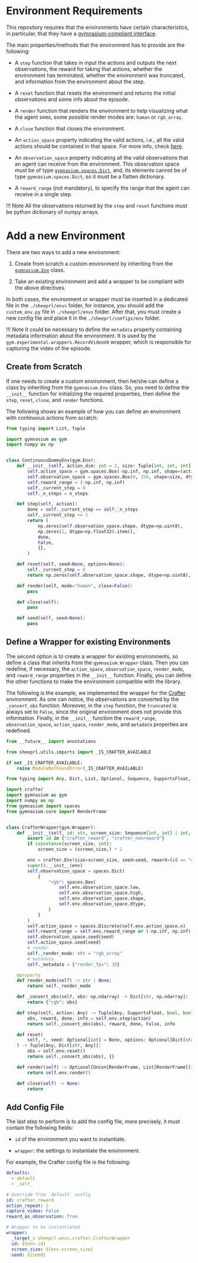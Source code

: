 # Environment Requirements

This repository requires that the environments have certain characteristics, in particular, that they have a [gymnasium-compliant interface](https://gymnasium.farama.org/api/env/).

The main properties/methods that the environment has to provide are the following:

* A `step` function that takes in input the actions and outputs the next observations, the reward for taking that actions, whether the environment has terminated, whether the environment was truncated, and information from the environment about the step.

* A `reset` function that resets the environment and returns the initial observations and some info about the episode.

* A `render` function that renders the environment to help visualizing what the agent sees, some possible render modes are: `human` or `rgb_array`.

* A `close` function that closes the environment.

* An `action_space` property indicating the valid actions, i.e., all the valid actions should be contained in that space. For more info, check [here](https://gymnasium.farama.org/api/spaces/fundamental/).

* An `observation_space` property indicating all the valid observations that an agent can receive from the environment. This observation space must be of type [`gymnasium.spaces.Dict`](https://gymnasium.farama.org/api/spaces/composite/#gymnasium.spaces.Dict), and, its elements cannot be of type `gymnasium.spaces.Dict`, so it must be a flatten dictionary.

* A `reward_range` (not mandatory), to specify the range that the agent can receive in a single step.

!!! Note 
    All the observations returned by the `step` and `reset` functions must be python dictionary of numpy arrays.

# Add a new Environment

There are two ways to add a new environment:

1. Create from scratch a custom environment by inheriting from the [`gymnasium.Env`](https://gymnasium.farama.org/api/env/#gymnasium-env) class.

2. Take an existing environment and add a wrapper to be compliant with the above directives.

In both cases, the environment or wrapper must be inserted in a dedicated file in the `./sheeprl/envs` folder, for instance, you should add the `custom_env.py` file in `./sheeprl/envs` folder.
After that, you must create a new config file and place it in the `./sheeprl/configs/env` folder.

!!! Note
    It could be necessary to define the `metadata` property containing metadata information about the environment. It is used by the `gym.experimental.wrappers.RecordVideoV0` wrapper, which is responsible for capturing the video of the episode.

## Create from Scratch

If one needs to create a custom environment, then he/she can define a class by inheriting from the `gymnasium.Env` class. So, you need to define the `__init__` function for initializing the required properties, then define the `step`, `reset`, `close`, and `render` functions.

The following shows an example of how you can define an environment with continuous actions from scratch:
```python
from typing import List, Tuple

import gymnasium as gym
import numpy as np


class ContinuousDummyEnv(gym.Env):
    def __init__(self, action_dim: int = 2, size: Tuple[int, int, int] = (3, 64, 64), n_steps: int = 128):
        self.action_space = gym.spaces.Box(-np.inf, np.inf, shape=(action_dim,))
        self.observation_space = gym.spaces.Box(0, 256, shape=size, dtype=np.uint8)
        self.reward_range = (-np.inf, np.inf)
        self._current_step = 0
        self._n_steps = n_steps

    def step(self, action):
        done = self._current_step == self._n_steps
        self._current_step += 1
        return (
            np.zeros(self.observation_space.shape, dtype=np.uint8),
            np.zeros(1, dtype=np.float32).item(),
            done,
            False,
            {},
        )

    def reset(self, seed=None, options=None):
        self._current_step = 0
        return np.zeros(self.observation_space.shape, dtype=np.uint8), {}

    def render(self, mode="human", close=False):
        pass

    def close(self):
        pass

    def seed(self, seed=None):
        pass
```

## Define a Wrapper for existing Environments

The second option is to create a wrapper for existing environments, so define a class that inherits from the `gymnasium.Wrapper` class.
Then you can redefine, if necessary, the `action_space`, `observation_space`, `render_mode`, and `reward_range` properties in the `__init__` function.
Finally, you can define the other functions to make the environment compatible with the library.

The following is the example, we implemented the wrapper for the [Crafter](https://github.com/danijar/crafter) environment. As one can notice, the observations are converted by the `_convert_obs` function. Moreover, in the `step` function, the `truncated` is always set to `False`, since the original environment does not provide this information. Finally, in the `__init__` function the `reward_range`, `observation_space`, `action_space`, `render_mode`, and `metadata` properties are redefined.
```python
from __future__ import annotations

from sheeprl.utils.imports import _IS_CRAFTER_AVAILABLE

if not _IS_CRAFTER_AVAILABLE:
    raise ModuleNotFoundError(_IS_CRAFTER_AVAILABLE)

from typing import Any, Dict, List, Optional, Sequence, SupportsFloat, Tuple, Union

import crafter
import gymnasium as gym
import numpy as np
from gymnasium import spaces
from gymnasium.core import RenderFrame


class CrafterWrapper(gym.Wrapper):
    def __init__(self, id: str, screen_size: Sequence[int, int] | int, seed: int | None = None) -> None:
        assert id in {"crafter_reward", "crafter_nonreward"}
        if isinstance(screen_size, int):
            screen_size = (screen_size,) * 2

        env = crafter.Env(size=screen_size, seed=seed, reward=(id == "crafter_reward"))
        super().__init__(env)
        self.observation_space = spaces.Dict(
            {
                "rgb": spaces.Box(
                    self.env.observation_space.low,
                    self.env.observation_space.high,
                    self.env.observation_space.shape,
                    self.env.observation_space.dtype,
                )
            }
        )
        self.action_space = spaces.Discrete(self.env.action_space.n)
        self.reward_range = self.env.reward_range or (-np.inf, np.inf)
        self.observation_space.seed(seed)
        self.action_space.seed(seed)
        # render
        self._render_mode: str = "rgb_array"
        # metadata
        self._metadata = {"render_fps": 30}

    @property
    def render_mode(self) -> str | None:
        return self._render_mode

    def _convert_obs(self, obs: np.ndarray) -> Dict[str, np.ndarray]:
        return {"rgb": obs}

    def step(self, action: Any) -> Tuple[Any, SupportsFloat, bool, bool, Dict[str, Any]]:
        obs, reward, done, info = self.env.step(action)
        return self._convert_obs(obs), reward, done, False, info

    def reset(
        self, *, seed: Optional[int] = None, options: Optional[Dict[str, Any]] = None
    ) -> Tuple[Any, Dict[str, Any]]:
        obs = self.env.reset()
        return self._convert_obs(obs), {}

    def render(self) -> Optional[Union[RenderFrame, List[RenderFrame]]]:
        return self.env.render()

    def close(self) -> None:
        return
```

## Add Config File

The last step to perform is to add the config file, more precisely, it must contain the following fields:

* `id` of the environment you want to instantiate.

* `wrapper`: the settings to instantiate the environment.

For example, the Crafter config file is the following:

```yaml
defaults:
  - default
  - _self_

# Override from `default` config
id: crafter_reward
action_repeat: 1
capture_video: False
reward_as_observation: True

# Wrapper to be instantiated
wrapper:
  _target_: sheeprl.envs.crafter.CrafterWrapper
  id: ${env.id}
  screen_size: ${env.screen_size}
  seed: ${seed}
```